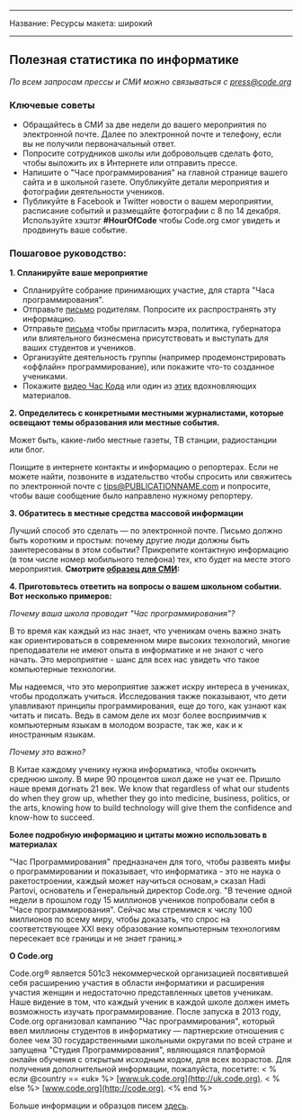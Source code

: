 * * *

Название: Ресурсы макета: широкий

* * *

## Полезная статистика по информатике

*По всем запросам прессы и СМИ можно связываться с <press@code.org>*

### Ключевые советы

  * Обращайтесь в СМИ за две недели до вашего мероприятия по электронной почте. Далее по электронной почте и телефону, если вы не получили первоначальный ответ.
  * Попросите сотрудников школы или добровольцев сделать фото, чтобы выложить их в Интернете или отправить прессе.
  * Напишите о "Часе программирования" на главной странице вашего сайта и в школьной газете. Опубликуйте детали мероприятия и фотографии деятельности учеников.
  * Публикуйте в Facebook и Twitter новости о вашем мероприятии, расписание событий и размещайте фотографии с 8 по 14 декабря. Используйте хэштэг **#HourOfCode** чтобы Code.org смог увидеть и продвинуть ваше событие.

### Пошаговое руководство:

**1. Спланируйте ваше мероприятие**

  * Спланируйте собрание принимающих участие, для старта "Часа программирования".
  * Отправьте [письмо](<%= hoc_uri('/resources/#sample-emails') %>) родителям. Попросите их распространять эту информацию.
  * Отправьте [письма](<%= hoc_uri('/resources/#sample-emails') %>) чтобы пригласить мэра, политика, губернатора или влиятельного бизнесмена присутствовать и выступать для ваших студентов и учеников.
  * Организуйте деятельность группы (например продемонстрировать «оффлайн» программирование), или покажите что-то созданное учениками.
  * Покажите [видео Час Кода](<%= hoc_uri('/') %>) или один из [этих](<%= hoc_uri('/resources#videos') %>) вдохновляющих материалов.

**2. Определитесь с конкретными местными журналистами, которые освещают темы образования или местные события.**

Может быть, какие-либо местные газеты, ТВ станции, радиостанции или блог.

Поищите в интернете контакты и информацию о репортерах. Если не можете найти, позвоните в издательство чтобы спросить или свяжитесь по электронной почте с tips@PUBLICATIONNAME.com и попросите, чтобы ваше сообщение было направлено нужному репортеру.

**3. Обратитесь в местные средства массовой информации**

Лучший способ это сделать — по электронной почте. Письмо должно быть коротким и простым: почему другие люди должны быть заинтересованы в этом событии? Прикрепите контактную информацию (в том числе номер мобильного телефона) тех, кто будет на месте этого мероприятия. **Смотрите [образец для СМИ](<%= hoc_uri('/resources#sample-emails') %>):**

**4. Приготовьтесь ответить на вопросы о вашем школьном событии. Вот несколько примеров:**

*Почему ваша школа проводит "Час программирования"?*

В то время как каждый из нас знает, что ученикам очень важно знать как ориентироваться в современном мире высоких технологий, многие преподаватели не имеют опыта в информатике и не знают с чего начать. Это мероприятие - шанс для всех нас увидеть что такое компьютерные технологии.

Мы надеемся, что это мероприятие зажжет искру интереса в учениках, чтобы продолжать учиться. Исследования также показывают, что дети улавливают принципы программирования, еще до того, как узнают как читать и писать. Ведь в самом деле их мозг более восприимчив к компьютерным языкам в молодом возрасте, так же, как и к иностранным языкам.

*Почему это важно?*

В Китае каждому ученику нужна информатика, чтобы окончить среднюю школу. В мире 90 процентов школ даже не учат ее. Пришло наше время догнать 21 век. We know that regardless of what our students do when they grow up, whether they go into medicine, business, politics, or the arts, knowing how to build technology will give them the confidence and know-how to succeed.

**Более подробную информацию и цитаты можно использовать в материалах**

"Час Программирования" предназначен для того, чтобы развеять мифы о программировании и показывает, что информатика - это не наука о ракетостроении, каждый может научиться основам,» сказал Hadi Partovi, основатель и Генеральный директор Code.org. "В течение одной недели в прошлом году 15 миллионов учеников попробовали себя в "Часе программирования". Сейчас мы стремимся к числу 100 миллионов по всему миру, чтобы доказать, что спрос на соответствующее XXI веку образование компьютерным технологиям пересекает все границы и не знает границ.»

**О Code.org**

Code.org® является 501c3 некоммерческой организацией посвятившей себя расширению участия в области информатики и расширения участия женщин и недостаточно представленных цветов ученикам. Наше видение в том, что каждый ученик в каждой школе должен иметь возможность изучать программирование. После запуска в 2013 году, Code.org организовал кампанию "Час программирования", который ввел миллионы студентов в информатику — партнерские отношения с более чем 30 государственными школьными округами по всей стране и запущена "Студия Программирования", являющаяся платформой онлайн обучения с открытым исходным кодом, для всех возрастов. Для получения дополнительной информации, пожалуйста, посетите: < % если @country == «uk» %> [www.uk.code.org](http://uk.code.org). < % else %> [www.code.org](http://code.org). <% end %>

  
Больше информации и образцов писем [здесь](<%= hoc_uri('/resources') %>).